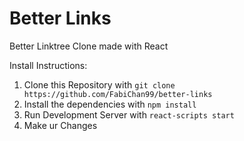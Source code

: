 # Better Links
Better Linktree Clone made with React

Install Instructions:

1. Clone this Repository with ```git clone https://github.com/FabiChan99/better-links```
2. Install the dependencies with ```npm install```
3. Run Development Server with ```react-scripts start```
4. Make ur Changes
